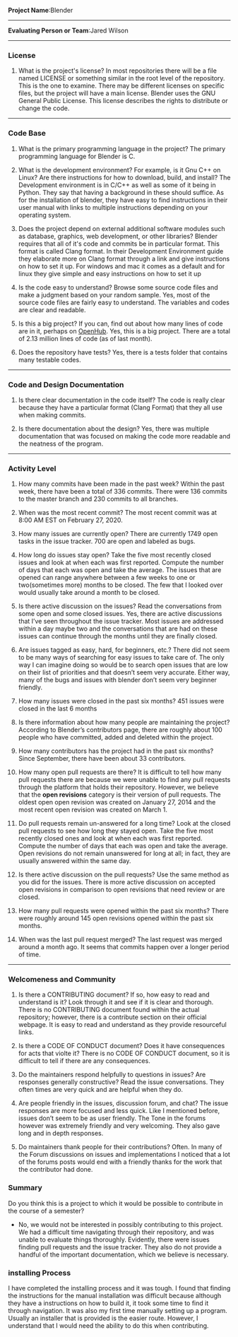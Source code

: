 **Project Name**:Blender


---

**Evaluating Person or Team**:Jared Wilson


---


### License

1. What is the project's license? In most repositories there will be a file named LICENSE or something similar in the root level of the repository. This is the one to examine. There may be different licenses on specific files, but the project will have a main license.
   Blender uses the GNU General Public License. This license describes the rights to distribute or change the code.

---

### Code Base


1. What is the primary programming language in the project?
      The primary programming language for Blender is C.


1. What is the development environment? For example, is it Gnu C++ on Linux?
Are there instructions for how to download, build, and install?
   The Development environment is in C/C++ as well as some of it being in Python. They say that having a background in these should suffice. As for the installation of blender, they have easy to find instructions in their user manual with links to multiple instructions depending on your operating system.

1. Does the project depend on external additional software modules such as
database,  graphics, web development, or other libraries?
   Blender requires that all of it's code and commits be in particular format. This format is called Clang format. In their Development Environment guide they elaborate more on Clang format through a link and give instructions on how to set it up. For windows and mac it comes as a default and for linux they give simple and easy instructions on how to set it up

1. Is the code easy to understand? Browse some source code files and make
a judgment based on your random sample.
   Yes, most of the source code files are fairly easy to understand. The variables and codes are clear and readable.

1. Is this a big project? If you can, find out about how many lines of code
are in it, perhaps on [OpenHub](https://www.openhub.net/).
   Yes, this is a big project. There are a total of 2.13 million lines of code (as of last month).


1. Does the repository have tests?
   Yes, there is a tests folder that contains many testable codes.


---

### Code and Design Documentation
1. Is there clear documentation in the code itself?
   The code is really clear because they have a particular format (Clang Format) that they all use when making commits.


1. Is there documentation about the design?
   Yes, there was multiple documentation that was focused on making the code more readable and the neatness of the program. 


---


### Activity Level


1. How many commits have been made in the past week?
   Within the past week, there have been a total of 336 commits. There were 136 commits to the master branch and 230 commits to all branches.

1. When was the most recent commit?
   The most recent commit was at 8:00 AM EST on February 27, 2020.

1. How many issues are currently open?
   There are currently 1749 open tasks in the issue tracker. 700 are open and labeled as bugs.

1. How long do issues stay open?
Take the five most recently closed issues and look at when each was first reported.
Compute the number of days that each was open and take the average.
   The issues that are opened can range anywhere between a few weeks to one or two(sometimes more) months to be closed. The few that I looked over would usually take around a month to be closed.


1. Is there active discussion on the issues?
Read the conversations from some open and some closed issues.
   Yes, there are active discussions that I’ve seen throughout the issue tracker. Most issues are addressed within a day maybe two and the conversations that are had on these issues can continue through the months until they are finally closed.

1. Are issues tagged as easy, hard, for beginners, etc.?
   There did not seem to be many ways of searching for easy issues to take care of. The only way I can imagine doing so would be to search open issues that are low on their list of priorities and that doesn’t seem very accurate. Either way, many of the bugs and issues with blender don’t seem very beginner friendly. 

1. How many issues were closed in the past six months?
   451 issues were closed in the last 6 months


1. Is there information about how many people are maintaining the project?
   According to Blender’s contributors page, there are roughly about 100 people who have committed, added and deleted within the project.

1. How many contributors has the project had in the past six months?
   Since September, there have been about 33 contributors.


1. How many open pull requests are there?
   It is difficult to tell how many pull requests there are because we were unable to find any pull requests through the platform that holds their repository. However, we believe that the **open revisions** category is their version of pull requests. The oldest open open revision was created on January 27, 2014 and the most recent open revision was created on March 1.

1. Do pull requests remain un-answered for a long time?
Look at the closed pull requests to see how long they stayed open.
Take the five most recently closed ones and look at when each was first reported.
Compute the number of days that each was open and take the average.
   Open revisions do not remain unanswered for long at all; in fact, they are usually answered within the same day.

1. Is there active discussion on the pull requests?
Use the same method as you did for the issues.
   There is more active discussion on accepted open revisions in comparison to open revisions that need review or are closed.

1. How many pull requests were opened within the past six months?
   There were roughly around 145 open revisions opened within the past six months.


1. When was the last  pull request  merged?
   The last request was merged around a month ago. It seems that commits happen over a longer period of time. 

---
### Welcomeness and Community

1. Is there a CONTRIBUTING document? If so, how easy to read and understand is it?
Look through it and see if it is clear and thorough.
   There is no CONTRIBUTING document found within the actual repository; however, there is a contribute section on their official webpage. It is easy to read and understand as they provide resourceful links. 

1. Is there a CODE OF CONDUCT document? Does it have consequences for acts that
violte it?
   There is no CODE OF CONDUCT document, so it is difficult to tell if there are any consequences.

1. Do the maintainers respond helpfully to questions in issues?
Are responses generally constructive?
Read the issue conversations.
   They often times are very quick and are helpful when they do. 

1. Are people friendly in the issues, discussion forum, and chat?
   The issue responses are more focused and less quick. Like I mentioned before, issues don’t seem to be as user friendly. The Tone in the forums however was extremely friendly and very welcoming. They also gave long and in depth responses.

1. Do maintainers thank people for their contributions?
   Often. In many of the Forum discussions on issues and implementations I noticed that a lot of the forums posts would end with a friendly thanks for the work that the contributor had done.

### Summary
Do you think  this is a project to which it would be possible to contribute in the
course of a semester?
* No, we would not be interested in possibly contributing to this project. We had a difficult time navigating through their repository, and was unable to evaluate things thoroughly. Evidently, there were issues finding pull requests and the issue tracker. They also do not provide a handful of the important documentation, which we believe is necessary.


### installing Process
   I have completed the installing process and it was tough. I found that finding the instructions for the manual installation was difficult because although they have a instructions on how to build it, it took some time to find it through navigation. It was also my first time manually setting up a program. Usually an installer that is provided is the easier route. However, I understand that I would need the ability to do this when contributing.  
